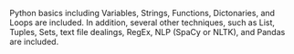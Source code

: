 Python basics including Variables, Strings, Functions, Dictonaries, and Loops are included. In addition, several other techniques, such as List, Tuples, Sets, text file dealings, RegEx, NLP (SpaCy or NLTK), and Pandas are included.
